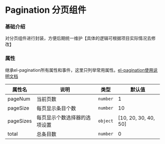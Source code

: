 # Pagination 分页组件

### 基础介绍
对分页组件进行封装，方便后期统一维护【具体的逻辑可根据项目实际情况去修改】

### 属性
继承el-pagination所有属性和事件，这里只列举常用属性。[el-pagination使用说明文档](https://element-plus.org/zh-CN/component/pagination.html)

|属性名|说明|类型|默认值|
|-|-|-|-|
|pageNum|当前页数|`number`|1|
|pageSize|每页显示条目个数|`number`|10|
|pageSizes|每页显示个数选择器的选项设置|`object`|[10, 20, 30, 40, 50]|
|total|总条目数|`number`|0|
